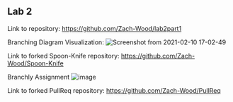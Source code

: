 ## Lab 2

Link to repository: https://github.com/Zach-Wood/lab2part1



Branching Diagram Visualization: 
![Screenshot from 2021-02-10 17-02-49](https://user-images.githubusercontent.com/40222287/107578730-1c721c80-6bc2-11eb-9bea-d2bea1b154a4.png)




Link to forked Spoon-Knife repository: https://github.com/Zach-Wood/Spoon-Knife




Branchly Assignment
![image](https://user-images.githubusercontent.com/40222287/107662732-95bc4e80-6c58-11eb-9680-206fb25d1613.png)


Link to forked PullReq repository: https://github.com/Zach-Wood/PullReq
